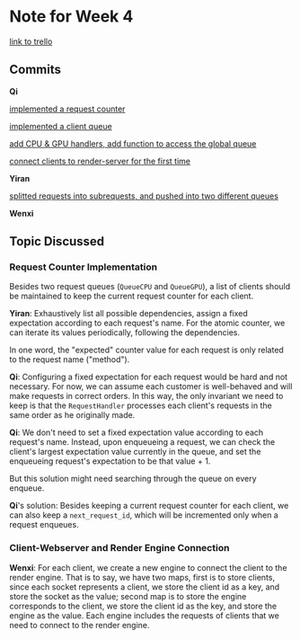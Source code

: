 # Note for Week 4

[link to trello](https://trello.com/invite/daxian2/0d1bdd82285db70339a7885d70934329)

## Commits
**Qi** 

[implemented a request counter](https://github.com/ecs251-w19-ucdavis/DXServer/commit/5a2b38a5f3fc1cfffe63c6ee37784162ab09a2f2)

[implemented a client queue](https://github.com/ecs251-w19-ucdavis/DXServer/commit/fe8ee4bd5a41206e1e3607b9b1fb371e2d09da2f)

[add CPU & GPU handlers, add function to access the global queue](https://github.com/ecs251-w19-ucdavis/DXServer/commit/3d1045d4ce70a433ead413aecb3693c1d519b38b)

[connect clients to render-server for the first time](https://github.com/ecs251-w19-ucdavis/DXServer/commit/433bf09fe79454b864b2d5ac24070e77915b3f50)

**Yiran**  

[splitted requests into subrequests, and pushed into two different queues](https://github.com/ecs251-w19-ucdavis/DXServer/commit/73ff6f3220f0618b6dd086434a9f8b1eb3e09b79)

**Wenxi**

## Topic Discussed

### Request Counter Implementation

Besides two request queues (``QueueCPU`` and ``QueueGPU``), a list of clients should be maintained to keep the current request counter for each client.

**Yiran**: Exhaustively list all possible dependencies, assign a fixed expectation according to each request's name. For the atomic counter, we can iterate its values periodically, following the dependencies.

In one word, the "expected" counter value for each request is only related to the request name ("method").

**Qi**: Configuring a fixed expectation for each request would be hard and not necessary. For now, we can assume each customer is well-behaved and will make requests in correct orders. In this way, the only invariant we need to keep is that the ``RequestHandler`` processes each client's requests in the same order as he originally made. 

**Qi**: We don't need to set a fixed expectation value according to each request's name. Instead, upon enqueueing a request, we can check the client's largest expectation value currently in the queue, and set the enqueueing request's expectation to be that value + 1.

But this solution might need searching through the queue on every enqueue.

**Qi**'s solution: Besides keeping a current request counter for each client, we can also keep a ``next_request_id``, which will be incremented only when a request enqueues.


### Client-Webserver and Render Engine Connection

**Wenxi**: For each client, we create a new engine to connect the client to the render engine. That is to say, we have two maps, first is to store clients, since each socket represents a client, we store the client id as a key, and store the socket as the value; second map is to store the engine corresponds to the client, we store the client id as the key,  and store the engine as the value.
Each engine includes the requests of clients that we need to connect to the render engine.
